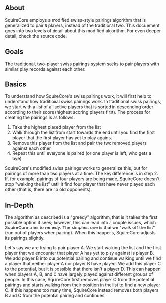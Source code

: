 ## About
SquireCore employs a modified swiss-style pairings algorithm that is generalized to pair `N` players, instead of the traditional two.
This docuement goes into two levels of detail about this modified algorithm.
For even deeper detail, check the source code.

## Goals
The traditional, two-player swiss pairings system seeks to pair players with similar play records against each other.

## Basics
To understand how SquireCore's swiss pairings work, it will first help to understand how traditional swiss pairings work.
In traditional swiss pairings, we start with a list of all active players that is sorted in descending order according to their score (highest scoring players first).
The process for creating the pairings is as follows:
<ol>
 <li>Take the highest placed player from the list</li>
 <li>Walk through the list from start towards the end until you find the first player that the first player has yet to play against</li>
 <li>Remove this player from the list and pair the two removed players against each other</li>
 <li>Repeat this until everyone is paired (or one player is left, who gets a bye)</li>
</ol>

SquireCore's modified swiss pairings works to generalize this, but for pairings of more than two players at a time.
The key difference is in step 2.
If, for example, pairings of four players are being made, SquireCore doesn't stop "walking the list" until it find four player that have never played each other (that is, there are no old opponents).

## In-Depth
The algorithm as described is a "greedy" algorithm, that is it takes the first possible option it sees; however, this can lead into a couple issues, which SquireCore tries to remedy.
The simplest one is that we "walk off the list" (run out of players when pairing).
When this happens, SquireCore adjusts its pairings slightly.

Let's say we are trying to pair player A.
We start walking the list and the first player that we encounter that player A has yet to play against is player B.
We add player B into our potential pairing and continue walking until we find a player that neither player A nor player B have played.
We add this player C to the potential, but it is possible that there isn't a player D.
This can happen when players A, B, and C have largely played against different groups of people.
In this case, SquireCore first removes player C from the potential pairings and starts walking from their position in the list to find a new player C.
If this happens too many time, SquireCore instead removes both players B and C from the potential pairing and continues.

